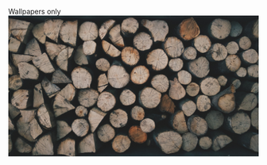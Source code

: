 Wallpapers only
![](https://github.com/vinayakshukla2003/walls/blob/14e55908b881e7824c925b9385938acab24fa1b8/0259.jpg)
